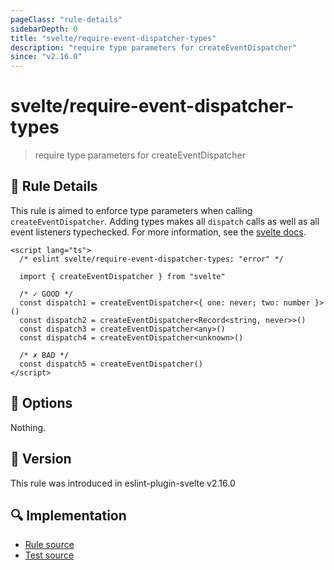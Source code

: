 ```yaml
---
pageClass: "rule-details"
sidebarDepth: 0
title: "svelte/require-event-dispatcher-types"
description: "require type parameters for createEventDispatcher"
since: "v2.16.0"
---
```


# svelte/require-event-dispatcher-types

> require type parameters for createEventDispatcher

## :book: Rule Details

This rule is aimed to enforce type parameters when calling `createEventDispatcher`. Adding types makes all `dispatch` calls as well as all event listeners typechecked. For more information, see the [svelte docs](https://github.com/sveltejs/language-tools/blob/master/docs/preprocessors/typescript.md#typing-component-events). 

<ESLintCodeBlock language="javascript">

<!--eslint-skip-->

```svelte
<script lang="ts">
  /* eslint svelte/require-event-dispatcher-types: "error" */

  import { createEventDispatcher } from "svelte"

  /* ✓ GOOD */
  const dispatch1 = createEventDispatcher<{ one: never; two: number }>()
  const dispatch2 = createEventDispatcher<Record<string, never>>()
  const dispatch3 = createEventDispatcher<any>()
  const dispatch4 = createEventDispatcher<unknown>()

  /* ✗ BAD */
  const dispatch5 = createEventDispatcher()
</script>
```

</ESLintCodeBlock>

## :wrench: Options

Nothing.

## :rocket: Version

This rule was introduced in eslint-plugin-svelte v2.16.0

## :mag: Implementation

- [Rule source](https://github.com/ota-meshi/eslint-plugin-svelte/blob/main/src/rules/require-event-dispatcher-types.ts)
- [Test source](https://github.com/ota-meshi/eslint-plugin-svelte/blob/main/tests/src/rules/require-event-dispatcher-types.ts)
